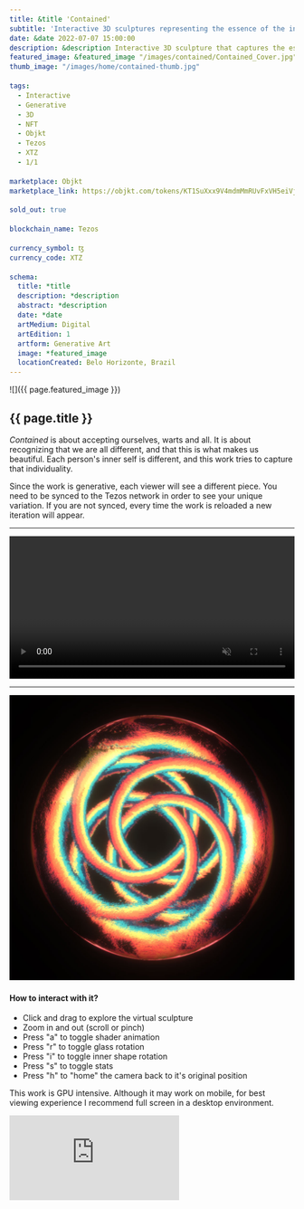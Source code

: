 ```yaml
---
title: &title 'Contained'
subtitle: 'Interactive 3D sculptures representing the essence of the individual'
date: &date 2022-07-07 15:00:00
description: &description Interactive 3D sculpture that captures the essence of the individual
featured_image: &featured_image "/images/contained/Contained_Cover.jpg"
thumb_image: "/images/home/contained-thumb.jpg"

tags:
  - Interactive
  - Generative
  - 3D
  - NFT
  - Objkt
  - Tezos
  - XTZ
  - 1/1

marketplace: Objkt
marketplace_link: https://objkt.com/tokens/KT1SuXxx9V4mdmMmRUvFxVH5eiVj9BrUaRDu/1

sold_out: true

blockchain_name: Tezos

currency_symbol: ꜩ
currency_code: XTZ

schema:
  title: *title
  description: *description
  abstract: *description
  date: *date
  artMedium: Digital
  artEdition: 1
  artform: Generative Art
  image: *featured_image
  locationCreated: Belo Horizonte, Brazil
---
```


![]({{ page.featured_image }})

## {{ page.title }}

<i>Contained</i> is about accepting ourselves, warts and all. It is about recognizing that we are all different, and that this is what makes us beautiful. Each person's inner self is different, and this work tries to capture that individuality.

Since the work is generative, each viewer will see a different piece. You need to be synced to the Tezos network in order to see your unique variation. If you are not synced, every time the work is reloaded a new iteration will appear.


---
  <video muted autoplay loop preload width="800" height="800" style="max-width: 100%; height: auto; margin: 0 auto; display: block;">
    <source src="/images/contained/contained-pre-release.m4v" type="video/m4v">
    <source src="/images/contained/contained-pre-release.mp4" type="video/mp4">
    Your browser does not support the video tag.
  </video>

---

<img src= "/images/contained/Contained_Cover_2.jpg" title="Contained" alt="Contained">

#### How to interact with it?
- Click and drag to explore the virtual sculpture
- Zoom in and out (scroll or pinch)
- Press "a" to toggle shader animation
- Press "r" to toggle glass rotation
- Press "i" to toggle inner shape rotation
- Press "s" to toggle stats
- Press "h" to "home" the camera back to it's original position

This work is GPU intensive. Although it may work on mobile, for best viewing experience I recommend full screen in a desktop environment.


<div class="frame">
	<iframe src="https://assets.objkt.media/file/assets-003/QmPmScFFyveESsSedxj9Na13dfebpRSUjDPWsdD7TcKfUo/artifact/index.html" frameborder="0" allowfullscreen></iframe>
</div>